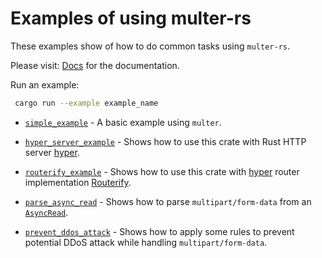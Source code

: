# Examples of using multer-rs

These examples show of how to do common tasks using `multer-rs`.

Please visit: [Docs](https://docs.rs/multer) for the documentation.

Run an example:

```sh
 cargo run --example example_name
```

* [`simple_example`](simple_example.rs) - A basic example using `multer`.

* [`hyper_server_example`](hyper_server_example.rs) - Shows how to use this crate with Rust HTTP server [hyper](https://hyper.rs/).

* [`routerify_example`](routerify_example.rs) - Shows how to use this crate with [hyper](https://hyper.rs/) router implementation [Routerify](https://github.com/routerify/routerify).

* [`parse_async_read`](parse_async_read.rs) - Shows how to parse `multipart/form-data` from an [`AsyncRead`](https://docs.rs/tokio/0.2.20/tokio/io/trait.AsyncRead.html).

* [`prevent_ddos_attack`](prevent_ddos_attack.rs) - Shows how to apply some rules to prevent potential DDoS attack while handling `multipart/form-data`.